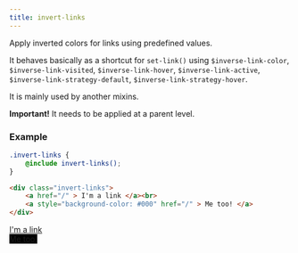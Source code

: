```yaml
---
title: invert-links
---
```


Apply inverted colors for links using predefined values.

It behaves basically as a shortcut for `set-link()` using `$inverse-link-color`, `$inverse-link-visited`, `$inverse-link-hover`, `$inverse-link-active`, `$inverse-link-strategy-default`, `$inverse-link-strategy-hover`.

It is mainly used by another mixins.

__Important!__ It needs to be applied at a parent level.

### Example

```scss
.invert-links {
    @include invert-links();
}
```

```html
<div class="invert-links">
    <a href="/" > I'm a link </a><br>
    <a style="background-color: #000" href="/" > Me too! </a>
</div>
```

<div class="invert-links">
    <a href="/" > I'm a link </a><br>
    <a style="background-color: #000" href="/" > Me too! </a>
</div>